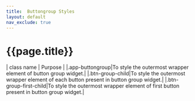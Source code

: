 ```yaml
---
title:  Buttongroup Styles
layout: default
nav_exclude: true
---
```

# {{page.title}}

| class name  | Purpose |
|.app-buttongroup|To style the outermost wrapper element of button group widget.|
|.btn-group-child|To style the outermost wrapper element of each button present in button group widget.|
|.btn-group-first-child|To style the outermost wrapper element of first button present in button group widget.|
